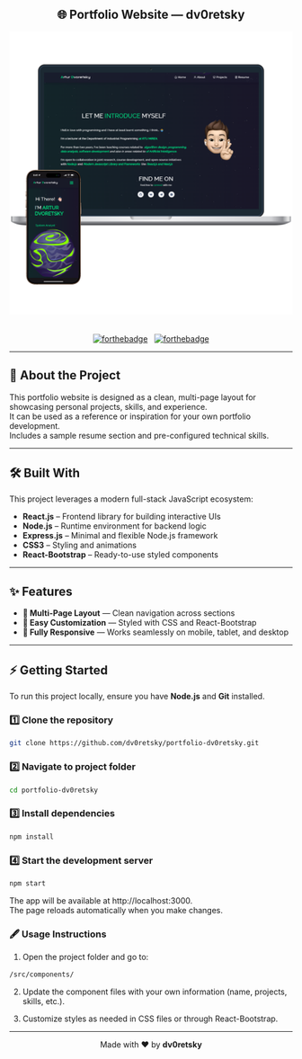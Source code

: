 <h2 align="center">
  🌐 Portfolio Website — dv0retsky
</h2>

<div align="center">
  <img alt="Project Demo" src="./Images/readme-img.png" />
</div>

<br/>

<div align="center">

[![forthebadge](https://forthebadge.com/images/badges/built-with-love.svg)](https://forthebadge.com) &nbsp;
[![forthebadge](https://forthebadge.com/images/badges/made-with-javascript.svg)](https://forthebadge.com)

</div>

---

## 🚀 About the Project

This portfolio website is designed as a clean, multi-page layout for showcasing personal projects, skills, and experience.  
It can be used as a reference or inspiration for your own portfolio development.  
Includes a sample resume section and pre-configured technical skills.

---

## 🛠 Built With

This project leverages a modern full-stack JavaScript ecosystem:

- **React.js** – Frontend library for building interactive UIs  
- **Node.js** – Runtime environment for backend logic  
- **Express.js** – Minimal and flexible Node.js framework  
- **CSS3** – Styling and animations  
- **React-Bootstrap** – Ready-to-use styled components  
---

## ✨ Features

- **📖 Multi-Page Layout** — Clean navigation across sections  
- **🎨 Easy Customization** — Styled with CSS and React-Bootstrap  
- **📱 Fully Responsive** — Works seamlessly on mobile, tablet, and desktop  

---

## ⚡ Getting Started

To run this project locally, ensure you have **Node.js** and **Git** installed.

### 1️⃣ Clone the repository

```bash
git clone https://github.com/dv0retsky/portfolio-dv0retsky.git
```

### 2️⃣ Navigate to project folder

```bash
cd portfolio-dv0retsky
```

### 3️⃣ Install dependencies

```bash
npm install
```

### 4️⃣ Start the development server

```bash
npm start
```

The app will be available at http://localhost:3000.   
The page reloads automatically when you make changes.

### 🖋 Usage Instructions
1. Open the project folder and go to:

```bash
/src/components/
```

2. Update the component files with your own information (name, projects, skills, etc.).

3. Customize styles as needed in CSS files or through React-Bootstrap.

---

<div align="center"> Made with ❤️ by <b>dv0retsky</b> </div>
